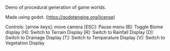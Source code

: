 Demo of procedural generation of game worlds.

Made using godot.
(https://godotengine.org/license)


Controls:
\[arrow keys\]: move camera
\[ESC\]: Pause menu
\[B\]: Toggle Biome display
\[H\]: Switch to Terrain Display
\[R\]: Switch to Rainfall Display
\[D\]: Switch to Drainage Display
\[T\]: Switch to Temperature Display
\[V\]: Switch to Vegetation Display
